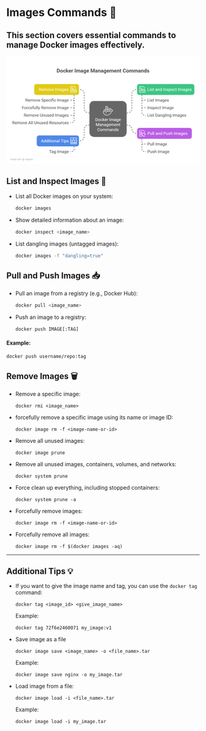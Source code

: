 # Images Commands 🚀

This section covers essential commands to manage Docker images effectively.
----
<img src="https://github.com/anik-devops11/Docker-For-Beginners/blob/main/Images/Images Commands visual selection.png" border="0">

## List and Inspect Images 🔎

- List all Docker images on your system:
  ```bash
  docker images
  ```
- Show detailed information about an image:
  ```bash
  docker inspect <image_name>
  ```
- List dangling images (untagged images):
  ```bash
  docker images -f "dangling=true"
  ```
## Pull and Push Images 📥

- Pull an image from a registry (e.g., Docker Hub):
  ```bash
  docker pull <image_name>
  ```
- Push an image to a registry:
  ```
  docker push IMAGE[:TAG]
  ```
#### Example:
  ```
  docker push username/repo:tag
  ```
## Remove Images 🗑️
- Remove a specific image:
  ```
  docker rmi <image_name>
  ```
- forcefully remove a specific image using its name or image ID:
  ```
  docker image rm -f <image-name-or-id>
  ```
- Remove all unused images:
  ```
  docker image prune
  ```
- Remove all unused images, containers, volumes, and networks:
  ```
  docker system prune
  ```
- Force clean up everything, including stopped containers:
  ```
  docker system prune -a
  ```
- Forcefully remove images:
  ```
  docker image rm -f <image-name-or-id>
  ```
- Forcefully remove all images:
  ```
  docker image rm -f $(docker images -aq)
  ```
----
## Additional Tips 💡

- If you want to give the image name and tag, you can use the `docker tag` command:

  ```
  docker tag <image_id> <give_image_name>
  ```
  Example:
  ```
  docker tag 72f6e2460071 my_image:v1
  ```
- Save image as a file

  ```
  docker image save <image_name> -o <file_name>.tar
  ```
  Example:
  ```
  docker image save nginx -o my_image.tar
  ```

- Load image from a file:

  ```
  docker image load -i <file_name>.tar
  ```
  Example:
  ```
  docker image load -i my_image.tar
  ```